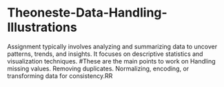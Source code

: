 # Theoneste-Data-Handling-Illustrations
Assignment typically involves analyzing and summarizing data to uncover patterns, trends, and insights. It focuses on descriptive statistics and visualization techniques.
#These are the main points to work on
Handling missing values.
Removing duplicates.
Normalizing, encoding, or transforming data for consistency.RR
